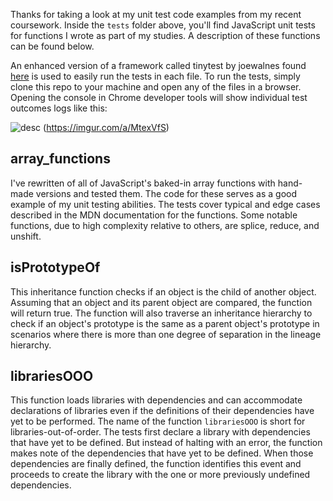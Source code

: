 Thanks for taking a look at my unit test code examples from my recent coursework. Inside the ```tests``` folder above, you'll find JavaScript unit tests for functions I wrote as part of my studies. A description of these functions can be found below.

An enhanced version of a framework called tinytest by joewalnes found [here](https://github.com/joewalnes/jstinytest) is used to easily run the tests in each file. To run the tests, simply clone this repo to your machine and open any of the files in a browser. Opening the console in Chrome developer tools will show individual test outcomes logs like this:

![desc](https://imgur.com/a/MtexVfS)
(https://imgur.com/a/MtexVfS)

array_functions
---------------

I've rewritten of all of JavaScript's baked-in array functions with hand-made versions and tested them. The code for these serves as a good example of my unit testing abilities. The tests cover typical and edge cases described in the MDN documentation for the functions. Some notable functions, due to high complexity relative to others, are splice, reduce, and unshift.

isPrototypeOf
-------------

This inheritance function checks if an object is the child of another object. Assuming that an object and its parent object are compared, the function will return true. The function will also traverse an inheritance hierarchy to check if an object's prototype is the same as a parent object's prototype in scenarios where there is more than one degree of separation in the lineage hierarchy.

librariesOOO
------------

This function loads libraries with dependencies and can accommodate declarations of libraries even if the definitions of their dependencies have yet to be performed. The name of the function ```librariesOOO``` is short for libraries-out-of-order. The tests first declare a library with dependencies that have yet to be defined. But instead of halting with an error, the function makes note of the dependencies that have yet to be defined. When those dependencies are finally defined, the function identifies this event and proceeds to create the library with the one or more previously undefined dependencies.
